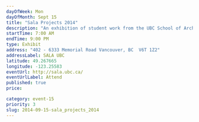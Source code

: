```yaml
---
dayOfWeek: Mon
dayOfMonth: Sept 15
title: "Sala Projects 2014"
description: "An exhibition of student work from the UBC School of Architecture and Landscape Architecture."
startTime: 7:00 AM
endTime: 9:00 PM
type: Exhibit
address: "402 - 6333 Memorial Road Vancouver, BC  V6T 1Z2"
addressLabel: SALA UBC
latitude: 49.267665
longitude: -123.25583
eventUrl: http://sala.ubc.ca/
eventUrlLabel: Attend
published: true
price: 

category: event-15
priority: 3
slug: 2014-09-15-sala_projects_2014
---
```

